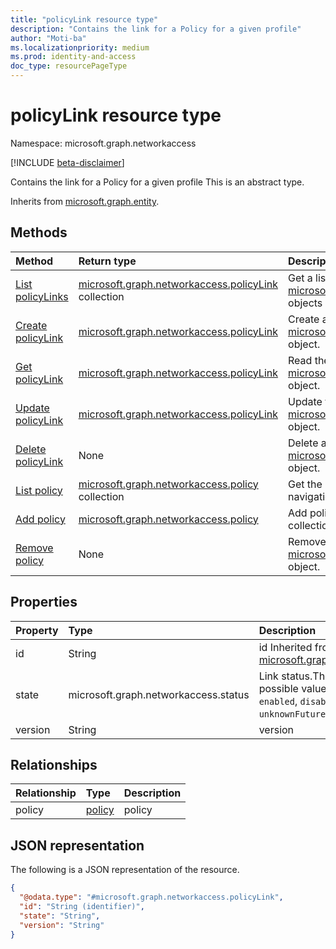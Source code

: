 ```yaml
---
title: "policyLink resource type"
description: "Contains the link for a Policy for a given profile"
author: "Moti-ba"
ms.localizationpriority: medium
ms.prod: identity-and-access
doc_type: resourcePageType
---
```


# policyLink resource type

Namespace: microsoft.graph.networkaccess

[!INCLUDE [beta-disclaimer](../../includes/beta-disclaimer.md)]

Contains the link for a Policy for a given profile
This is an abstract type.


Inherits from [microsoft.graph.entity](../resources/entity.md).

## Methods
|Method|Return type|Description|
|:---|:---|:---|
|[List policyLinks](../api/networkaccess-filteringprofile-list-policies.md)|[microsoft.graph.networkaccess.policyLink](../resources/networkaccess-policylink.md) collection|Get a list of the [microsoft.graph.networkaccess.policyLink](../resources/networkaccess-policylink.md) objects and their properties.|
|[Create policyLink](../api/networkaccess-filteringprofile-post-policies.md)|[microsoft.graph.networkaccess.policyLink](../resources/networkaccess-policylink.md)|Create a new [microsoft.graph.networkaccess.policyLink](../resources/networkaccess-policylink.md) object.|
|[Get policyLink](../api/networkaccess-policylink-get.md)|[microsoft.graph.networkaccess.policyLink](../resources/networkaccess-policylink.md)|Read the properties and relationships of a [microsoft.graph.networkaccess.policyLink](../resources/networkaccess-policylink.md) object.|
|[Update policyLink](../api/networkaccess-policylink-update.md)|[microsoft.graph.networkaccess.policyLink](../resources/networkaccess-policylink.md)|Update the properties of a [microsoft.graph.networkaccess.policyLink](../resources/networkaccess-policylink.md) object.|
|[Delete policyLink](../api/networkaccess-filteringprofile-delete-policies.md)|None|Delete a [microsoft.graph.networkaccess.policyLink](../resources/networkaccess-policylink.md) object.|
|[List policy](../api/networkaccess-policylink-list-policy.md)|[microsoft.graph.networkaccess.policy](../resources/networkaccess-policy.md) collection|Get the policy resources from the policy navigation property.|
|[Add policy](../api/networkaccess-policylink-post-policy.md)|[microsoft.graph.networkaccess.policy](../resources/networkaccess-policy.md)|Add policy by posting to the policy collection.|
|[Remove policy](../api/networkaccess-policylink-delete-policy.md)|None|Remove a [microsoft.graph.networkaccess.policy](../resources/networkaccess-policy.md) object.|

## Properties
|Property|Type|Description|
|:---|:---|:---|
|id|String|id Inherited from [microsoft.graph.entity](../resources/entity.md).|
|state|microsoft.graph.networkaccess.status|Link status.The possible values are: `enabled`, `disabled`, `unknownFutureValue`.|
|version|String|version|

## Relationships
|Relationship|Type|Description|
|:---|:---|:---|
|policy|[policy](../resources/networkaccess-policy.md)|policy|

## JSON representation
The following is a JSON representation of the resource.
<!-- {
  "blockType": "resource",
  "keyProperty": "id",
  "@odata.type": "microsoft.graph.networkaccess.policyLink",
  "baseType": "microsoft.graph.entity",
  "openType": false
}
-->
``` json
{
  "@odata.type": "#microsoft.graph.networkaccess.policyLink",
  "id": "String (identifier)",
  "state": "String",
  "version": "String"
}
```

